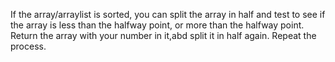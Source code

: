 If the array/arraylist is sorted, you can split the array in half and test to see if the array is less than the halfway point, 
or more than the halfway point. Return the array with your number in it,abd split it in half again. Repeat the process. 
